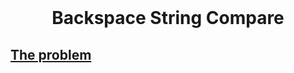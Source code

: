 <div align="center">
  <br>
  <h1>Backspace String Compare</h1>
</div>

## [The problem](https://leetcode.com/problems/backspace-string-compare/)
